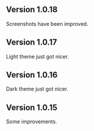 ## Version 1.0.18

Screenshots have been improved.

## Version 1.0.17

Light theme just got nicer.

## Version 1.0.16

Dark theme just got nicer.

## Version 1.0.15

Some improvements.